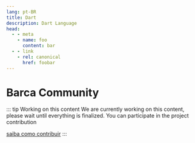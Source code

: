 ```yaml
---
lang: pt-BR
title: Dart
description: Dart Language
head:
  - - meta
    - name: foo
      content: bar
  - - link
    - rel: canonical
      href: foobar
---
```



# Barca Community

::: tip Working on this content
We are currently working on this content, please wait until everything is finalized. You can participate in the project contribution

 [saiba como contribuir](https://opensource.guide/)
:::
